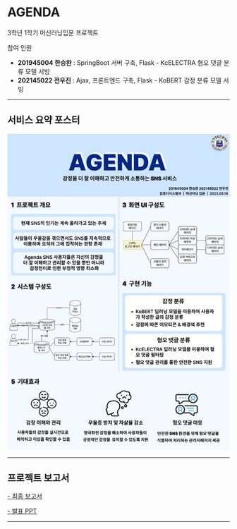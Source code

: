 # AGENDA
3학년 1학기 머신러닝입문 프로젝트

참여 인원

- **201945004 한승완** : SpringBoot 서버 구축, Flask - KcELECTRA 혐오 댓글 분류 모델 서빙
- **202145022 전우진** : Ajax, 프론트엔드 구축, Flask - KoBERT 감정 분류 모델 서빙

**********************************************

## 서비스 요약 포스터

![AGENDA_포스터.png](File%2FAGENDA_%ED%8F%AC%EC%8A%A4%ED%84%B0.png)

**********************************************

## 프로젝트 보고서

[- 최종 보고서](https://github.com/woojin0906/Project_MachineLearning/blob/main/File/%EB%A8%B8%EC%8B%A0%EB%9F%AC%EB%8B%9D-%ED%94%84%EC%A0%9D-%EC%B5%9C%EC%A2%85%EB%B3%B4%EA%B3%A0%EC%84%9C.docx)

[- 발표 PPT](https://github.com/woojin0906/Project_MachineLearning/blob/main/File/%EB%A8%B8%EC%8B%A0%EB%9F%AC%EB%8B%9D-%ED%94%84%EB%A1%9C%EC%A0%9D%ED%8A%B8-PPT.pptx) 

**********************************************
